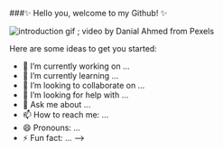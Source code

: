 
###✨ Hello you, welcome to my Github! ✨

![introduction gif ; video by Danial Ahmed from Pexels ](https://github.com/Alexjesss/Alexjesss/blob/main/visuals/intro.gif) 



Here are some ideas to get you started:

- 🔭 I’m currently working on ...
- 🌱 I’m currently learning ...
- 👯 I’m looking to collaborate on ...
- 🤔 I’m looking for help with ...
- 💬 Ask me about ...
- 📫 How to reach me: ...
- 😄 Pronouns: ...
- ⚡ Fun fact: ...
-->
